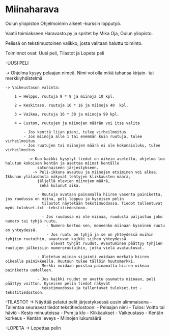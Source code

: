 # Miinaharava

Oulun yliopiston Ohjelmoinnin alkeet -kurssin lopputyö.

Vaatii toimiakseen Haravasto.py ja spritet by Mika Oja, Oulun yliopisto.

Pelissä on tekstimuotoinen valikko, josta valitaan haluttu toiminto.

Toiminnot ovat: Uusi peli, Tilastot ja Lopeta peli

-UUSI PELI
  
  -> Ohjelma kysyy pelaajan nimeä. Nimi voi olla mikä tahansa kirjain- tai merkkiyhdistelmä
      
    -> Vaikeustason valinta:

        1 = Helppo, ruutuja 9 * 9 ja miinoja 10 kpl.
        
        2 = Keskitaso, ruutuja 16 * 16 ja miinoja 40  kpl.
        
        3 = Vaikea, ruutuja 16 * 30 ja miinoja 99 kpl.
        
        4 = Custom, ruutujen ja miinojen määrän voi itse valita
        
            - Jos kenttä liian pieni, tulee virheilmoitus
            - Jos miinoja alle 1 tai enemmän kuin ruutuja, tulee virheilmoitus
            - Jos ruutujen tai miinojen määrä ei ole kokonaisluku, tulee virheilmoitus

              -> Kun kaikki kysytyt tiedot on oikein asetettu, ohjelma luo halutun kokoisen kentän ja asettaa miinat kentälle 
                  satunnaiseen järjestykseen.
                -> Peli-ikkuna avautuu ja miinojen etsiminen voi alkaa. Ikkunan ylälaidasta näkyvät tehtyjen klikkausten määrä, 
                  jäljellä olevien miinojen määrä, 
                   sekä kulunut aika.

                  - Ruutuja avataan painamalla hiiren vasenta painiketta, jos ruudussa on miina, peli loppuu ja kyseisen pelin 
                    tilastot näytetään tekstimuodossa. Tiedot tallentuvat myös tulokset.txt -tekstitiedostoon.

                    - Jos ruudussa ei ole miinaa, ruudusta paljastuu joko numero tai tyhjä ruutu. 
                      - Numero kertoo sen, moneenko miinaan kyseinen ruutu on yhteydessä.
                      - Jos ruutu on tyhjä ja se on yhteydessä muihin tyhjiin ruutuihin, avautuvat kaikki siihen yhteydessä 
                        olevat tyhjät ruudut. Avautuminen päättyy tyhjien ruutujen jälkeisiin numeroruutuihin, jotka vielä avatautuvat.

                  - Oletetun miinan sijainti voidaan merkata hiiren oikealla painikkeella. Ruutuun tulee tällöin huutomerkki.
                    Merkki voidaan poistaa painamalla hiiren oikeaa painiketta uudelleen.

                  - Jos kaikki ruudut on avattu osumatta miinaan, peli päättyy voitton. Kyseisen pelin tiedot näkyvät 
                    tekstimuodossa ja tallentuvat tulokset.txt -tekstitiedostoon.
        
-TILASTOT
  -> Näyttää pelatut pelit järjestyksessä uusin alimmaisena
    - Tallentaa seuraavat tiedot tekstitiedostoon:
      - Pelaajan nimi
      - Tulos: Voitto tai häviö
      - Kesto minuuteissa
      - Pvm ja klo
      - Klikkaukset
      - Vaikeustaso
      - Kentän korkeus
      - Kentän leveys
      - Miinojen lukumäärä
      
-LOPETA
  -> Lopettaa pelin


